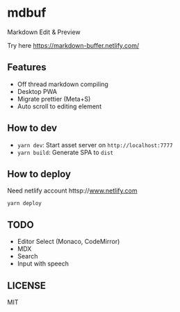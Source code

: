 # mdbuf

Markdown Edit & Preview

Try here https://markdown-buffer.netlify.com/

## Features

- Off thread markdown compiling
- Desktop PWA
- Migrate prettier (Meta+S)
- Auto scroll to editing element

## How to dev

- `yarn dev`: Start asset server on `http://localhost:7777`
- `yarn build`: Generate SPA to `dist`

## How to deploy

Need netlify account httsp://www.netlify.com

```
yarn deploy
```

## TODO

- Editor Select (Monaco, CodeMirror)
- MDX
- Search
- Input with speech

## LICENSE

MIT
